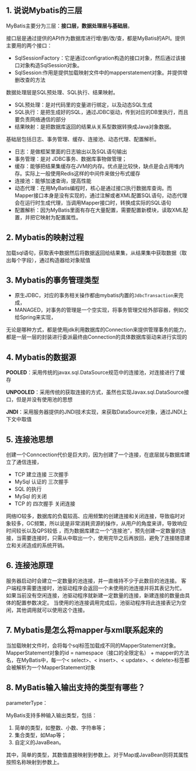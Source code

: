 ## 1. 说说Mybatis的三层

MyBatis主要分为三层：**接口层，数据处理层与基础层**。

接口层是通过提供的API作为数据库进行增/删/改/查，都是MyBatis的API。提供主要用的两个接口：

- SqlSessionFactory：它是通过configration构造的接口对象，然后通过该接口对象构造SqlSession对象。
- SqlSession:作用是提供加载映射文件中的mapperstatement对象。并提供增删改查的方法

数据处理层是SQL预处理、SQL执行、结果映射。

- SQL预处理：是对代码里的变量进行绑定，以及动态SQL生成
- SQL执行：是把生成好的SQL，通过JDBC驱动，传到对应的DB里执行，而且要负责网络通信的部分
- 结果映射：是把数据库返回的结果从关系型数据转换成Java对象数据。

基础层包括日志、事务管理、缓存、连接池、动态代理、配置解析。

- 日志：是做框架里面的日志输出以及SQL语句输出
- 事务管理：是对 JDBC事务、数据库事物做管理；
- 缓存：能够把结果集缓存在JVM的内存。优点是比较快，缺点是会占用堆内存。实际上一般使用Redis这样的中间件来做分布式缓存
- 连接池：能够加速查询，提高性能
- 动态代理：在用MyBatis编程时，核心是通过接口执行数据库查询。而Mapper接口本身是没有实现的，通过注解或者XML配置SQL语句，动态代理会在运行时生成代理，当调用Mapper接口时，转换成实际的SQL语句
- 配置解析：因为MyBatis里面有存在大量配置，需要配置新模块，读取XML配置，并把它映射为配置属性。

## 2. Mybatis的映射过程

加载sql语句，获取表中数据然后将数据返回给结果集，从结果集中获取数据（取出每个字段），通过构造器给对象赋值

## 3. Mybatis的事务管理类型

- 原生JDBC，对应的事务相关操作都由mybatis内置的`JdbcTransaction`来完成，
- MANAGED，对事务的管理是一个空实现，将事务管理交给外部容器，例如交给Spring来实现，

无论是哪种方式，都是使用jdk利用数据库的Connection来提供管理事务的能力，都是一层一层的封装进行委派最终由Connection的具体数据库驱动来进行实现的

## 4. Mybatis的数据源

**POOLED**：采用传统的javax.sql.DataSource规范中的连接池，对连接进行了缓存

**UNPOOLED**：采用传统的获取连接的方式，虽然也实现Javax.sql.DataSource接口，但是并没有使用池的思想

**JNDI**：采用服务器提供的JNDI技术实现，来获取DataSource对象，通过JNDI上下文中取值

## 5. 连接池思想

创建一个Conncection代价是巨大的，因为创建了一个连接，在底层就与数据库建立了通信连接，

- TCP 建立连接 三次握手
- MySql 认证的 三次握手
- SQL 的执行
- MySql 的关闭
- TCP 的 四次握手 关闭连接

网络IO较多，数据库的负载较高、应用频繁的创建连接和关闭连接，导致临时对象较多，GC频繁，所以说是非常消耗资源的操作，从用户的角度来讲，导致响应时间较长以及QPS较低 ，而为数据库建立一个“连接池”，预先创建一定数量的连接，当需要连接时，只需从中取出一个，使用完毕之后再放回，避免了连接随意建立和关闭造成的系统开销。

## 6. 连接池原理

服务器启动时会建立一定数量的池连接，并一直维持不少于此数目的池连接。
客户端程序需要连接时，池驱动程序会返回一个未使用的池连接并将其表记为忙。
如果当前没有空闲连接，池驱动程序就新建一定数量的连接，新建连接的数量由具体的配置参数决定。
当使用的池连接调用完成后，池驱动程序将此连接表记为空闲，其他调用就可以使用这个连接。

## 7. Mybatis是怎么将mapper与xml联系起来的

当加载映射文件时，会将每个sql标签加载成不同的MapperStatement对象。MapperStatement对象的id = namespace（接口的全限定名） + mapper的方法名，在MyBatis中，每一个< select>、< insert>、< update>、< delete>标签都会被解析为一个MapperStatement对象

## 8. MyBatis输入输出支持的类型有哪些？

parameterType：

MyBatis支持多种输入输出类型，包括：

1. 简单的类型，如整数、小数、字符串等；
2. 集合类型，如Map等；
3. 自定义的JavaBean。

其中，简单的类型，其数值直接映射到参数上。对于Map或JavaBean则将其属性按照名称映射到参数上。

